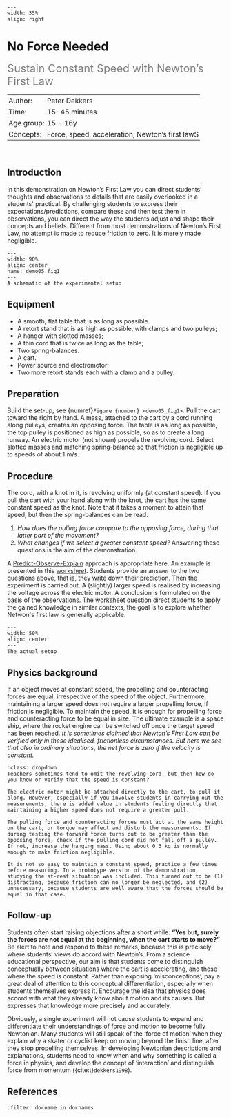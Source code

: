 ```{figure} ../../figures/confirmed.png
---
width: 35%
align: right
```

# No Force Needed
<span style="font-size: 25px; color: gray;">Sustain Constant Speed with Newton’s First Law</span>

<table style="width: 100%; border-collapse: collapse; border: none;">
    <tr style="background-color: var(--background-color);">  
        <td style="text-align: left; padding: 3px; border: none; color: var(--text-color)">Author:</td>
        <td style="text-align: left; padding: 3px; border: none; color: var(--text-color)">Peter Dekkers</td>
    </tr>
    <tr style="background-color: var(--background-color);"> 
        <td style="text-align: left; padding: 3px; border: none; color: var(--text-color)">Time:</td>
        <td style="text-align: left; padding: 3px; border: none; color: var(--text-color)">15-45 minutes</td>
    </tr>
    <tr style="background-color: var(--background-color);"> 
        <td style="text-align: left; padding: 3px; border: none; color: var(--text-color)">Age group:</td>
        <td style="text-align: left; padding: 3px; border: none; color: var(--text-color)">15 - 16y</td>
    </tr>
    <tr style="background-color: var(--background-color);"> 
        <td style="text-align: left; padding: 3px; border: none; color: var(--text-color)">Concepts:</td>
        <td style="text-align: left; padding: 3px; border: none; color: var(--text-color)">Force, speed, acceleration, Newton’s first lawS</td>
    </tr>
</table><br>

## Introduction
In this demonstration on Newton’s First Law you can direct students’ thoughts and observations to details that are easily overlooked in a students' practical. By challenging students to express their expectations/predictions, compare these and then test them in observations, you can direct the way the students adjust and shape their concepts and beliefs. Different from most demonstrations of Newton’s First Law, no attempt is made to reduce friction to zero. It is merely made negligible.

```{figure} demo05_figure1.png
---
width: 90%
align: center
name: demo05_fig1
---
A schematic of the experimental setup
```

## Equipment
* A smooth, flat table that is as long as possible. 
* A retort stand that is as high as possible, with clamps and two pulleys; 
* A hanger with slotted masses; 
* A thin cord that is twice as long as the table; 
* Two spring-balances. 
* A cart. 
* Power source and electromotor; 
* Two more retort stands each with a clamp and a pulley.

## Preparation
Build the set-up, see {numref}`Figure {number} <demo05_fig1>`. Pull the cart toward the right by hand. A mass, attached to the cart by a cord running along pulleys, creates an opposing force. The table is as long as possible, the top pulley is positioned as high as possible, so as to create a long runway. An electric motor (not shown) propels the revolving cord. Select slotted masses and matching spring-balance so that friction is negligible up to speeds of about 1 m/s.

## Procedure
The cord, with a knot in it, is revolving uniformly (at constant speed). If you pull the cart with your hand along with the knot, the cart has the same constant speed as the knot. Note that it takes a moment to attain that speed, but then the spring-balances can be read.
1. *How does the pulling force compare to the opposing force, during that latter part of the movement?* 
2. *What changes if we select a greater constant speed?* 
Answering these questions is the aim of the demonstration.

A [Predict-Observe-Explain](../../Pedagogy/PoE.md) approach is appropriate here. An example is presented in this [worksheet](demo05worksheet.doc). Students provide an answer to the two questions above, that is, they write down their prediction. Then the experiment is carried out. A (slightly) larger speed is realised by increasing the voltage across the electric motor. A conclusion is formulated on the basis of the observations. The worksheet question direct students to apply the gained knowledge in similar contexts, the goal is to explore whether Netwon's first law is generally applicable. 

```{figure} demo05_figure2.jpg
---
width: 50%
align: center
---
The actual setup
```

## Physics background
If an object moves at constant speed, the propelling and counteracting forces are equal, irrespective of the speed of the object. Furthermore, maintaining a larger speed does not require a larger propelling force, if friction is negligible. To maintain the speed, it is enough for propelling force and counteracting force to be equal in size. The ultimate example is a space ship, where the rocket engine can be switched off once the target speed has been reached. *It is sometimes claimed that Newton’s First Law can be verified only in these idealised, frictionless circumstances. But here we see that also in ordinary situations, the net force is zero if the velocity is constant.*

```{tip}
:class: dropdown
Teachers sometimes tend to omit the revolving cord, but then how do you know or verify that the speed is constant?  

The electric motor might be attached directly to the cart, to pull it along. However, especially if you involve students in carrying out the measurements, there is added value in students feeling directly that maintaining a higher speed does not require a greater pull. 

The pulling force and counteracting forces must act at the same height on the cart, or torque may affect and disturb the measurements. If during testing the forward force turns out to be greater than the opposing force, check if the pulling cord did not fall off a pulley. If not, increase the hanging mass. Using about 0.3 kg is normally enough to make friction negligible.  

It is not so easy to maintain a constant speed, practice a few times before measuring. In a prototype version of the demonstration, studying the at-rest situation was included. This turned out to be (1) distracting, because friction can no longer be neglected, and (2) unnecessary, because students are well aware that the forces should be equal in that case.
```

## Follow-up
Students often start raising objections after a short while: **“Yes but, surely the forces are not equal at the beginning, when the cart starts to move?”** Be alert to note and respond to these remarks, because this is precisely where students’ views do accord with Newton’s. From a science educational perspective, our aim is that students come to distinguish conceptually between situations where the cart is accelerating, and those where the speed is constant. Rather than exposing ‘misconceptions’, pay a great deal of attention to this conceptual differentiation, especially when students themselves express it. Encourage the idea that physics does accord with what they already know about motion and its causes. But expresses that knowledge more precisely and accurately. 

Obviously, a single experiment will not cause students to expand and differentiate their understandings of force and motion to become fully Newtonian. Many students will still speak of the ‘force of motion’ when they explain why a skater or cyclist keep on moving beyond the finish line, after they stop propelling themselves. In developing Newtonian descriptions and explanations, students need to know when and why something is called a force in physics, and develop the concept of ‘interaction’ and distinguish force from momentum ({cite:t}`dekkers1998`).

## References
```{bibliography}
:filter: docname in docnames
```
